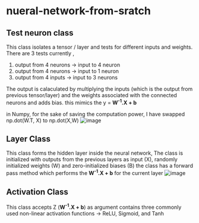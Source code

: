 # nueral-network-from-sratch

## Test neuron class 

This class isolates a tensor / layer and tests for different inputs and weights. 
There are 3 tests currently ,
1. output from 4 neurons -> input to 4 neuron
2. output from 4 neurons -> input to 1 neuron
3. output from 4 inputs -> input to 3 neurons

The output is calaculated by multiplying the inputs (which is the output from previous tensor/layer) and the weights associated with the connected neurons and adds bias.
this mimics the y = <b>W<sup>-1</sup>.X + b </b>

in Numpy, for the sake of saving the computation power, I have swapped np.dot(W.T, X) to np.dot(X,W)
![image](https://github.com/user-attachments/assets/3d867a55-c506-4120-b5c9-0b5ae997feee)


## Layer Class 

This class forms the hidden layer inside the neural network, 
The class is initialized with outputs from the previous layers as input (X), randomly initialized weights (W) and zero-initialized biases (B)
the class has a forward pass method which performs the <b>W<sup>-1</sup>.X + b</b> for the current layer 
![image](https://github.com/user-attachments/assets/dba93ede-ab90-4348-89cb-72faea3b92ff)


## Activation Class

This class accepts Z (<b>W<sup>-1</sup>.X + b</b>) as argument contains three commonly used non-linear activation functions -> ReLU, Sigmoid, and Tanh 